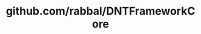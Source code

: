 ---
layout: post
title: github.com/rabbal/DNTFrameworkCore
categories: link
tags: [انگلیسی, گیت‌هاب, برنامه‌نویسی]
---